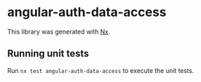 # angular-auth-data-access

This library was generated with [Nx](https://nx.dev).

## Running unit tests

Run `nx test angular-auth-data-access` to execute the unit tests.

